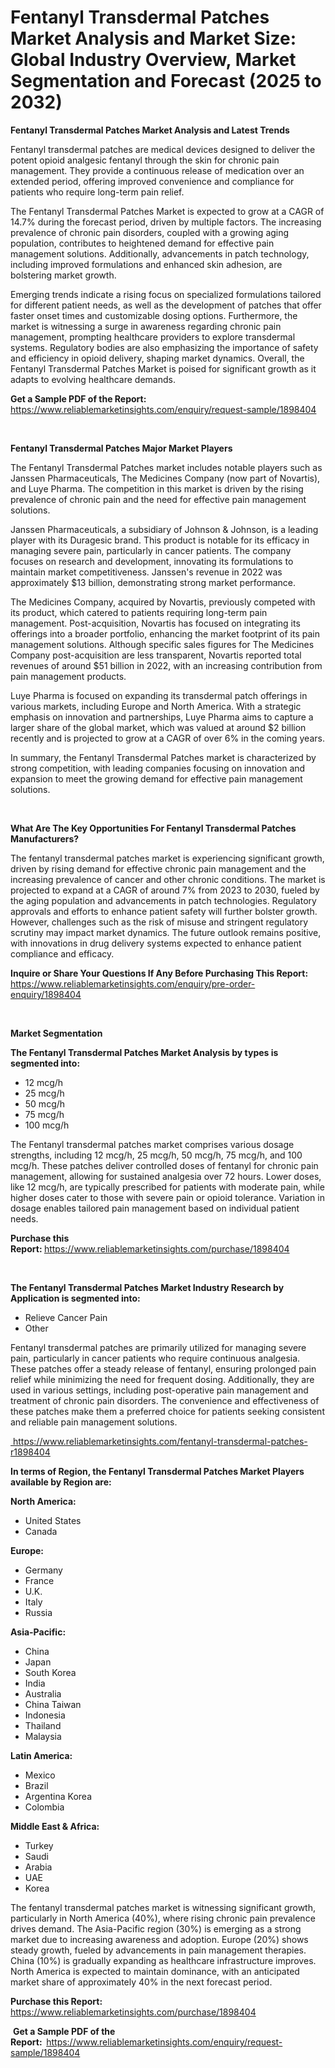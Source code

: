 <p><h1>Fentanyl Transdermal Patches Market Analysis and Market Size: Global Industry Overview, Market Segmentation and Forecast (2025 to 2032)</h1></p><p><strong>Fentanyl Transdermal Patches Market Analysis and Latest Trends</strong></p>
<p><p>Fentanyl transdermal patches are medical devices designed to deliver the potent opioid analgesic fentanyl through the skin for chronic pain management. They provide a continuous release of medication over an extended period, offering improved convenience and compliance for patients who require long-term pain relief.</p><p>The Fentanyl Transdermal Patches Market is expected to grow at a CAGR of 14.7% during the forecast period, driven by multiple factors. The increasing prevalence of chronic pain disorders, coupled with a growing aging population, contributes to heightened demand for effective pain management solutions. Additionally, advancements in patch technology, including improved formulations and enhanced skin adhesion, are bolstering market growth.</p><p>Emerging trends indicate a rising focus on specialized formulations tailored for different patient needs, as well as the development of patches that offer faster onset times and customizable dosing options. Furthermore, the market is witnessing a surge in awareness regarding chronic pain management, prompting healthcare providers to explore transdermal systems. Regulatory bodies are also emphasizing the importance of safety and efficiency in opioid delivery, shaping market dynamics. Overall, the Fentanyl Transdermal Patches Market is poised for significant growth as it adapts to evolving healthcare demands.</p></p>
<p><strong>Get a Sample PDF of the Report:&nbsp;</strong> <a href="https://www.reliablemarketinsights.com/enquiry/request-sample/1898404?utm_campaign=3513&utm_medium=2&utm_source=Github&utm_content=ia&utm_term=19042025&utm_id=fentanyl-transdermal-patches">https://www.reliablemarketinsights.com/enquiry/request-sample/1898404</a></p>
<p>&nbsp;</p>
<p><strong>Fentanyl Transdermal Patches Major Market Players</strong></p>
<p><p>The Fentanyl Transdermal Patches market includes notable players such as Janssen Pharmaceuticals, The Medicines Company (now part of Novartis), and Luye Pharma. The competition in this market is driven by the rising prevalence of chronic pain and the need for effective pain management solutions.</p><p>Janssen Pharmaceuticals, a subsidiary of Johnson & Johnson, is a leading player with its Duragesic brand. This product is notable for its efficacy in managing severe pain, particularly in cancer patients. The company focuses on research and development, innovating its formulations to maintain market competitiveness. Janssen's revenue in 2022 was approximately $13 billion, demonstrating strong market performance.</p><p>The Medicines Company, acquired by Novartis, previously competed with its product, which catered to patients requiring long-term pain management. Post-acquisition, Novartis has focused on integrating its offerings into a broader portfolio, enhancing the market footprint of its pain management solutions. Although specific sales figures for The Medicines Company post-acquisition are less transparent, Novartis reported total revenues of around $51 billion in 2022, with an increasing contribution from pain management products.</p><p>Luye Pharma is focused on expanding its transdermal patch offerings in various markets, including Europe and North America. With a strategic emphasis on innovation and partnerships, Luye Pharma aims to capture a larger share of the global market, which was valued at around $2 billion recently and is projected to grow at a CAGR of over 6% in the coming years.</p><p>In summary, the Fentanyl Transdermal Patches market is characterized by strong competition, with leading companies focusing on innovation and expansion to meet the growing demand for effective pain management solutions.</p></p>
<p>&nbsp;</p>
<p><strong>What Are The Key Opportunities For Fentanyl Transdermal Patches Manufacturers?</strong></p>
<p><p>The fentanyl transdermal patches market is experiencing significant growth, driven by rising demand for effective chronic pain management and the increasing prevalence of cancer and other chronic conditions. The market is projected to expand at a CAGR of around 7% from 2023 to 2030, fueled by the aging population and advancements in patch technologies. Regulatory approvals and efforts to enhance patient safety will further bolster growth. However, challenges such as the risk of misuse and stringent regulatory scrutiny may impact market dynamics. The future outlook remains positive, with innovations in drug delivery systems expected to enhance patient compliance and efficacy.</p></p>
<p><strong>Inquire or Share Your Questions If Any Before Purchasing This Report:</strong> <a href="https://www.reliablemarketinsights.com/enquiry/pre-order-enquiry/1898404?utm_campaign=3513&utm_medium=2&utm_source=Github&utm_content=ia&utm_term=19042025&utm_id=fentanyl-transdermal-patches">https://www.reliablemarketinsights.com/enquiry/pre-order-enquiry/1898404</a></p>
<p>&nbsp;</p>
<p><strong>Market Segmentation</strong></p>
<p><strong>The Fentanyl Transdermal Patches Market Analysis by types is segmented into:</strong></p>
<p><ul><li>12 mcg/h</li><li>25 mcg/h</li><li>50 mcg/h</li><li>75 mcg/h</li><li>100 mcg/h</li></ul></p>
<p><p>The Fentanyl transdermal patches market comprises various dosage strengths, including 12 mcg/h, 25 mcg/h, 50 mcg/h, 75 mcg/h, and 100 mcg/h. These patches deliver controlled doses of fentanyl for chronic pain management, allowing for sustained analgesia over 72 hours. Lower doses, like 12 mcg/h, are typically prescribed for patients with moderate pain, while higher doses cater to those with severe pain or opioid tolerance. Variation in dosage enables tailored pain management based on individual patient needs.</p></p>
<p><strong>Purchase this Report:&nbsp;</strong><a href="https://www.reliablemarketinsights.com/purchase/1898404?utm_campaign=3513&utm_medium=2&utm_source=Github&utm_content=ia&utm_term=19042025&utm_id=fentanyl-transdermal-patches">https://www.reliablemarketinsights.com/purchase/1898404</a></p>
<p>&nbsp;</p>
<p><strong>The Fentanyl Transdermal Patches Market Industry Research by Application is segmented into:</strong></p>
<p><ul><li>Relieve Cancer Pain</li><li>Other</li></ul></p>
<p><p>Fentanyl transdermal patches are primarily utilized for managing severe pain, particularly in cancer patients who require continuous analgesia. These patches offer a steady release of fentanyl, ensuring prolonged pain relief while minimizing the need for frequent dosing. Additionally, they are used in various settings, including post-operative pain management and treatment of chronic pain disorders. The convenience and effectiveness of these patches make them a preferred choice for patients seeking consistent and reliable pain management solutions.</p></p>
<p><a href="https://www.reliablemarketinsights.com/fentanyl-transdermal-patches-r1898404?utm_campaign=3513&utm_medium=2&utm_source=Github&utm_content=ia&utm_term=19042025&utm_id=fentanyl-transdermal-patches">&nbsp;https://www.reliablemarketinsights.com/fentanyl-transdermal-patches-r1898404</a></p>
<p><strong>In terms of Region, the Fentanyl Transdermal Patches Market Players available by Region are:</strong></p>
<p>
    <p> <strong> North America: </strong>
        <ul>
            <li>United States</li>
            <li>Canada</li>
        </ul>
        </p> 
    <p> <strong> Europe: </strong>
        <ul>
            <li>Germany</li>
            <li>France</li>
            <li>U.K.</li>
            <li>Italy</li>
            <li>Russia</li>
        </ul>
        </p> 
    <p> <strong> Asia-Pacific: </strong>
        <ul>
            <li>China</li>
            <li>Japan</li>
            <li>South Korea</li>
            <li>India</li>
            <li>Australia</li>
            <li>China Taiwan</li>
            <li>Indonesia</li>
            <li>Thailand</li>
            <li>Malaysia</li>
        </ul>
        </p> 
    <p> <strong> Latin America: </strong>
        <ul>
            <li>Mexico</li>
            <li>Brazil</li>
            <li>Argentina Korea</li>
            <li>Colombia</li>
        </ul>
        </p> 
    <p> <strong> Middle East & Africa: </strong>
        <ul>
            <li>Turkey</li>
            <li>Saudi</li>
            <li>Arabia</li>
            <li>UAE</li>
            <li>Korea</li>
        </ul>
    </p>
    </p>
<p><p>The fentanyl transdermal patches market is witnessing significant growth, particularly in North America (40%), where rising chronic pain prevalence drives demand. The Asia-Pacific region (30%) is emerging as a strong market due to increasing awareness and adoption. Europe (20%) shows steady growth, fueled by advancements in pain management therapies. China (10%) is gradually expanding as healthcare infrastructure improves. North America is expected to maintain dominance, with an anticipated market share of approximately 40% in the next forecast period.</p></p>
<p><strong>Purchase this Report: </strong><a href="https://www.reliablemarketinsights.com/purchase/1898404?utm_campaign=3513&utm_medium=2&utm_source=Github&utm_content=ia&utm_term=19042025&utm_id=fentanyl-transdermal-patches">https://www.reliablemarketinsights.com/purchase/1898404</a></p>
<p>&nbsp;<strong>Get a Sample PDF of the Report:&nbsp;&nbsp;</strong><a href="https://www.reliablemarketinsights.com/enquiry/request-sample/1898404?utm_campaign=3513&utm_medium=2&utm_source=Github&utm_content=ia&utm_term=19042025&utm_id=fentanyl-transdermal-patches">https://www.reliablemarketinsights.com/enquiry/request-sample/1898404</a></p>
<p><strong></strong></p>
<p><p></p><p></p><p></p></p>